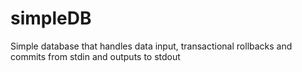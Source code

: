 # simpleDB
Simple database that handles data input, transactional rollbacks and commits from stdin and outputs to stdout
